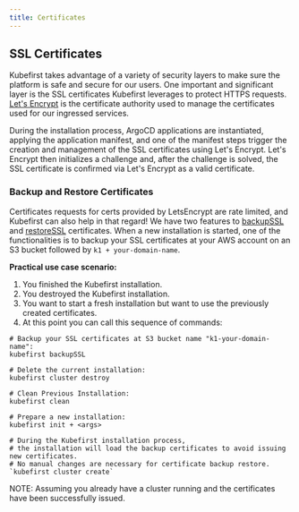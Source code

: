 ```yaml
---
title: Certificates
---
```


## SSL Certificates

Kubefirst takes advantage of a variety of security layers to make sure the platform is safe and secure for our users. One important and significant layer is the SSL certificates Kubefirst leverages to protect HTTPS requests. [Let's Encrypt](https://letsencrypt.org) is the certificate authority used to manage the certificates used for our ingressed services.

During the installation process, ArgoCD applications are instantiated, applying the application manifest, and one of the manifest steps trigger the creation and management of the SSL certificates using Let's Encrypt. Let's Encrypt then initializes a challenge and, after the challenge is solved, the SSL certificate is confirmed via Let's Encrypt as a valid certificate.

### Backup and Restore Certificates

Certificates requests for certs provided by LetsEncrypt are rate limited, and Kubefirst can also help in that regard! We have two features to [backupSSL](../tooling/kubefirst-cli.md) and [restoreSSL](../tooling/kubefirst-cli.md) certificates. When a new installation is started, one of the functionalities is to backup your SSL certificates at your AWS account on an S3 bucket followed by `k1 + your-domain-name`.

**Practical use case scenario:**

1. You finished the Kubefirst installation.
2. You destroyed the Kubefirst installation.
3. You want to start a fresh installation but want to use the previously created certificates.
4. At this point you can call this sequence of commands:

```shell
# Backup your SSL certificates at S3 bucket name "k1-your-domain-name":
kubefirst backupSSL

# Delete the current installation:
kubefirst cluster destroy

# Clean Previous Installation:
kubefirst clean

# Prepare a new installation:
kubefirst init + <args>

# During the Kubefirst installation process,
# the installation will load the backup certificates to avoid issuing new certificates.
# No manual changes are necessary for certificate backup restore.
`kubefirst cluster create`
```

NOTE: Assuming you already have a cluster running and the certificates have been successfully issued.
